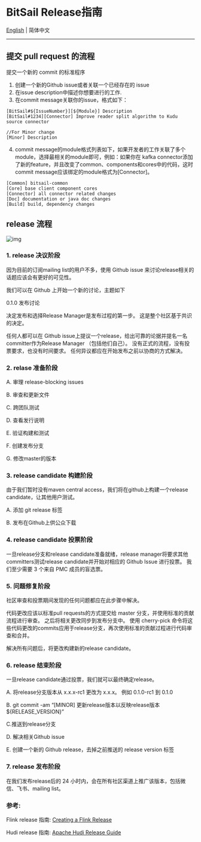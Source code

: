 # BitSail Release指南

[English](../../../en/documents/start/release_guide.md) | 简体中文

-----

## 提交 pull request 的流程

提交一个新的 commit 的标准程序

1. 创建一个新的Github issue或者关联一个已经存在的 issue
2. 在issue description中描述你想要进行的工作. 
3. 在commit message关联你的issue，格式如下：

```Plain
[BitSail#${IssueNumber}][${Module}] Description
[BitSail#1234][Connector] Improve reader split algorithm to Kudu source connector

//For Minor change
[Minor] Description
```

4. commit message的module格式列表如下，如果开发者的工作关联了多个module，选择最相关的module即可，例如：如果你在 kafka connector添加了新的feature，并且改变了common、components和cores中的代码，这时commit message应该绑定的module格式为[Connector]。

```Plain
[Common] bitsail-common
[Core] base client component cores
[Connector] all connector related changes
[Doc] documentation or java doc changes
[Build] build, dependency changes
```

## release 流程

![img](https://bytedance.feishu.cn/space/api/box/stream/download/asynccode/?code=MWIyYjFkNjBlZmY4NTJmZWYyZmU1N2MzNzA4ZGZhZmRfS0c5eEVXTkZmYkZJRDNkeElVZWxRRDhWdnNvMWFaOUdfVG9rZW46Ym94Y25VR3RRYTBhT1FLN0tvTnNyeHNzd21mXzE2NzMyNTE5MDQ6MTY3MzI1NTUwNF9WNA)

### 1. release 决议阶段

因为目前的订阅mailing list的用户不多，使用 Github issue 来讨论release相关的话题应该会有更好的可见性。

我们可以在 Github 上开始一个新的讨论，主题如下

0.1.0 发布讨论

决定发布和选择Release Manager是发布过程的第一步。 这是整个社区基于共识的决定。

任何人都可以在 Github issue上提议一个release，给出可靠的论据并提名一名committer作为Release Manager （包括他们自己）。 没有正式的流程，没有投票要求，也没有时间要求。 任何异议都应在开始发布之前以协商的方式解决。

### 2. relase 准备阶段

A. 审理 release-blocking issues

B. 审查和更新文件

C. 跨团队测试

D. 查看发行说明

E. 验证构建和测试

F. 创建发布分支

G. 修改master的版本

### 3. release candidate 构建阶段

由于我们暂时没有maven central access，我们将在github上构建一个release candidate，让其他用户测试。

A. 添加 git release 标签

B. 发布在Github上供公众下载

### 4. release candidate 投票阶段

一旦release分支和release candidate准备就绪，release manager将要求其他committers测试release candidate并开始对相应的 Github Issue 进行投票。 我们至少需要 3 个来自 PMC 成员的盲选票。

### 5. 问题修复阶段

社区审查和投票期间发现的任何问题都应在此步骤中解决。

代码更改应该以标准pull requests的方式提交给 master 分支，并使用标准的贡献流程进行审查。 之后将相关更改同步到发布分支中。 使用 cherry-pick 命令将这些代码更改的commits应用于release分支，再次使用标准的贡献过程进行代码审查和合并。

解决所有问题后，将更改构建新的release candidate。

### 6. release 结束阶段

一旦release candidate通过投票，我们就可以最终确定release。

A. 将release分支版本从 x.x.x-rc1 更改为 x.x.x。 例如 0.1.0-rc1 到 0.1.0

B. git commit -am “[MINOR] 更新release版本以反映release版本 ${RELEASE_VERSION}”

C.推送到release分支

D. 解决相关Github issue

E. 创建一个新的 Github release，去掉之前推送的 release version 标签

### 7. release 发布阶段

在我们发布release后的 24 小时内，会在所有社区渠道上推广该版本，包括微信、飞书、mailing list。

### 参考:

Flink release 指南: [Creating a Flink Release](https://cwiki.apache.org/confluence/display/FLINK/Creating+a+Flink+Release)

Hudi release 指南: [Apache Hudi Release Guide](https://cwiki.apache.org/confluence/display/HUDI/Apache+Hudi+-+Release+Guide) 